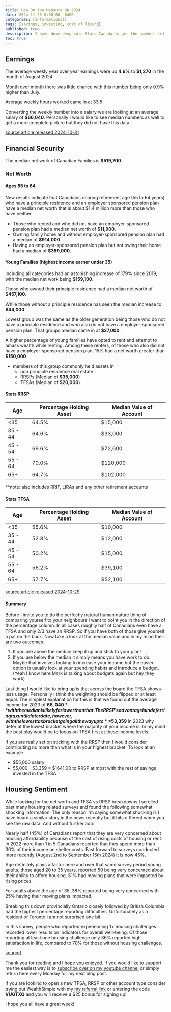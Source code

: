 ```yaml
---
title: How Do You Measure Up 2024
date: 2024-11-25 8:00:00 -0400
categories: [Informational]
tags: [savings, investing, cost of living]
published: true
description: I have dove deep into Stats Canada to get the numbers let's see how we compare.
toc: true
---
```


## Earnings
The average weekly year over year earnings were up **4.6%** to **$1,270** in the month of August 2024.

Month over month there was little chance with this number being only 0.9% higher than July.

Average weekly hours worked came in at 33.5

Converting the weekly number into a salary we are looking at an average salary of **$66,040**. Personally I would like to see median numbers as well to get a more complete picture but they did not have this data.

[source article released 2024-10-31](https://www150.statcan.gc.ca/n1/daily-quotidien/241031/dq241031b-eng.htm)

## Financial Security
The median net work of Canadian Families is **$519,700**

### Net Worth
#### Ages 55 to 64
New results indicate that Canadians nearing retirement age (55 to 64 years) who have a principle residence and an employer sponsored pension plan have a median net worth that is about $1.4 million more than those who have neither.
- Those who rented and who did not have an employer-sponsored pension plan had a median net worth of **$11,900**.
- Owning family home and without employer-sponsored pension plan had a median of **$914,000**.
- Having an employer-sponsored pension plan but not owing their home had a median of **$359,000**.

#### Young Families (highest income earner under 35)
Including all categories had an astonishing increase of 179% since 2019, with the median net work being **$159,100**.

Those who owned their principle residence had a median net worth of **$457,100**.

While those without a principle residence has seen the median increase to **$44,000**.

Lowest group was the same as the older generation being those who do not have a principle residence and who also do not have a employer-sponsored pension plan. That groups median came in at **$27,000**.

A higher percentage of young families have opted to rent and attempt to amass wealth while renting. Among these renters, of those who also did not have a employer-sponsored pension plan, 15% had a net worth greater than **$150,000**
- members of this group commonly held assets in
  - non principle residence real estate
  - RRSPs (Median of **$35,000**)
  - TFSAs (Median of **$20,000**)

#### Stats RRSP

  | Age     | Percentage Holding Asset | Median Value of Account |
  | ------- | ------------------------ | ----------------------- |
  | <35     | 64.5%                    | $15,000                 |
  | 35 - 44 | 64.6%                    | $33,000                 |
  | 45 - 54 | 69.6%                    | $72,600                 |
  | 55 - 64 | 70.0%                    | $120,000                |
  | 65+     | 64.7%                    | $102,000                |

**note: also includes RRIF, LIRAs and any other retirement accounts
#### Stats TFSA

  | Age     | Percentage Holding Asset | Median Value of Account |
  | ------- | ------------------------ | ----------------------- |
  | <35     | 55.6%                    | $10,000                 |
  | 35 - 44 | 52.8%                    | $12,000                 |
  | 45 - 54 | 50.2%                    | $15,000                 |
  | 55 - 64 | 56.2%                    | $39,100                 |
  | 65+     | 57.7%                    | $52,100                 |

[source article released 2024-10-29](https://www150.statcan.gc.ca/n1/daily-quotidien/241029/dq241029a-eng.htm)

#### Summary
Before I invite you to do the perfectly natural human nature thing of comparing yourself to your neighbours I want to point you in the direction of the percentage column. In all cases roughly half of Canadians even have a TFSA and only 2/3 have an RRSP. So if you have both of those give yourself a pat on the back. Now take a look at the median value and in my mind their are two outcomes.
 1) If you are above the median keep it up and stick to your plan!
 2) If you are below the median it simply means you have work to do. Maybe that involves looking to increase your income but the easier option is usually look at your spending habits and introduce a budget. (Yeah I know here Mark is talking about budgets again but hey they work)

Last thing I would like to bring up is that across the board the TFSA shows less usage. Personally I think the weighting should be flipped or at least equal. The simplest explanation for this is that we found out the average income for 2023 of **$66,040** with the median is likely far lower than that. The RRSP's advantage is in deferring tax until a later date, however, with the lowest tax bracket going all the way up to **$53,359** in 2023 why defer at the lowest bracket where the majority of your income is. In my mind the best play would be to focus on TFSA first at these income levels.

If you are really set on sticking with the RRSP then I would consider contributing no more than what is in your highest bracket. To look at an example
  - $55,000 salary
  - 55,000 - 53,359 = $1641.00 to RRSP at most with the rest of savings invested in the TFSA

## Housing Sentiment
While looking for the net worth and TFSA vs RRSP breakdowns I scrolled past many housing related surveys and found the following somewhat shocking information. The only reason I'm saying somewhat shocking is I have heard a similar story in the news recently but it hits different when you see the raw data. And without further ado:

Nearly half (45%) of Canadians report that they are very concerned about housing affordability because of the cost of rising costs of housing or rent. In 2022 more than 1 in 5 Canadians reported that they spend more than 30% of their income on shelter costs. Fast forward to surveys conducted more recently (August 2nd to September 15th 2024) it is now 45%.

Age definitely plays a factor here and over that same survey period young adults, those aged 20 to 35 years, reported 59 being very concerned about their ability to afford housing. 51% had moving plans that were impacted by rising prices.

For adults above the age of 35, 38% reported being very concerned with 25% having their moving plans impacted.

Breaking this down provincially Ontario closely followed by British Columbia had the highest percentage reporting difficulties. Unfortunately as a resident of Toronto I am not surprised one bit.

In this survey, people who reported experiencing 1+ housing challenges recorded lower results on indicators for overall well-being. Of those reporting at least one housing challenge only 36% reported high satisfaction in life, compared to 70% for those without housing challenges.

[source](https://www150.statcan.gc.ca/n1/daily-quotidien/241119/dq241119b-eng.htm)]

Thank you for reading and I hope you enjoyed. If you would like to support me the easiest way is to [subscribe over on my youtube channel](https://www.youtube.com/@FinancialFreedomAnOdyssey?sub_confirmation=1) or simply return here every Monday for my next blog post.

If you are looking to open a new TFSA, RRSP or other account type consider trying out WealthSimple with my [my referral link](https://my.wealthsimple.com/app/public/trade-referral-signup?code=VUGTXQ) or entering the code **VUGTXQ** and you will receive a $25 bonus for signing up!

I hope you all have a great week!